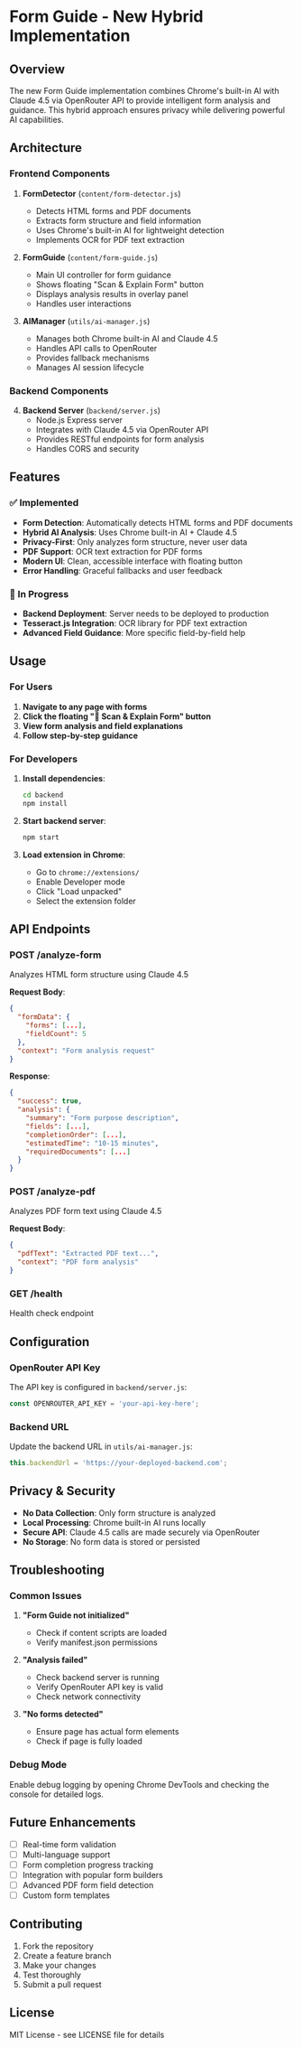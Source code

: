 # Form Guide - New Hybrid Implementation

## Overview

The new Form Guide implementation combines Chrome's built-in AI with Claude 4.5 via OpenRouter API to provide intelligent form analysis and guidance. This hybrid approach ensures privacy while delivering powerful AI capabilities.

## Architecture

### Frontend Components

1. **FormDetector** (`content/form-detector.js`)
   - Detects HTML forms and PDF documents
   - Extracts form structure and field information
   - Uses Chrome's built-in AI for lightweight detection
   - Implements OCR for PDF text extraction

2. **FormGuide** (`content/form-guide.js`)
   - Main UI controller for form guidance
   - Shows floating "Scan & Explain Form" button
   - Displays analysis results in overlay panel
   - Handles user interactions

3. **AIManager** (`utils/ai-manager.js`)
   - Manages both Chrome built-in AI and Claude 4.5
   - Handles API calls to OpenRouter
   - Provides fallback mechanisms
   - Manages AI session lifecycle

### Backend Components

4. **Backend Server** (`backend/server.js`)
   - Node.js Express server
   - Integrates with Claude 4.5 via OpenRouter API
   - Provides RESTful endpoints for form analysis
   - Handles CORS and security

## Features

### ✅ Implemented

- **Form Detection**: Automatically detects HTML forms and PDF documents
- **Hybrid AI Analysis**: Uses Chrome built-in AI + Claude 4.5
- **Privacy-First**: Only analyzes form structure, never user data
- **PDF Support**: OCR text extraction for PDF forms
- **Modern UI**: Clean, accessible interface with floating button
- **Error Handling**: Graceful fallbacks and user feedback

### 🔄 In Progress

- **Backend Deployment**: Server needs to be deployed to production
- **Tesseract.js Integration**: OCR library for PDF text extraction
- **Advanced Field Guidance**: More specific field-by-field help

## Usage

### For Users

1. **Navigate to any page with forms**
2. **Click the floating "🧾 Scan & Explain Form" button**
3. **View form analysis and field explanations**
4. **Follow step-by-step guidance**

### For Developers

1. **Install dependencies**:
   ```bash
   cd backend
   npm install
   ```

2. **Start backend server**:
   ```bash
   npm start
   ```

3. **Load extension in Chrome**:
   - Go to `chrome://extensions/`
   - Enable Developer mode
   - Click "Load unpacked"
   - Select the extension folder

## API Endpoints

### POST /analyze-form
Analyzes HTML form structure using Claude 4.5

**Request Body**:
```json
{
  "formData": {
    "forms": [...],
    "fieldCount": 5
  },
  "context": "Form analysis request"
}
```

**Response**:
```json
{
  "success": true,
  "analysis": {
    "summary": "Form purpose description",
    "fields": [...],
    "completionOrder": [...],
    "estimatedTime": "10-15 minutes",
    "requiredDocuments": [...]
  }
}
```

### POST /analyze-pdf
Analyzes PDF form text using Claude 4.5

**Request Body**:
```json
{
  "pdfText": "Extracted PDF text...",
  "context": "PDF form analysis"
}
```

### GET /health
Health check endpoint

## Configuration

### OpenRouter API Key
The API key is configured in `backend/server.js`:
```javascript
const OPENROUTER_API_KEY = 'your-api-key-here';
```

### Backend URL
Update the backend URL in `utils/ai-manager.js`:
```javascript
this.backendUrl = 'https://your-deployed-backend.com';
```

## Privacy & Security

- **No Data Collection**: Only form structure is analyzed
- **Local Processing**: Chrome built-in AI runs locally
- **Secure API**: Claude 4.5 calls are made securely via OpenRouter
- **No Storage**: No form data is stored or persisted

## Troubleshooting

### Common Issues

1. **"Form Guide not initialized"**
   - Check if content scripts are loaded
   - Verify manifest.json permissions

2. **"Analysis failed"**
   - Check backend server is running
   - Verify OpenRouter API key is valid
   - Check network connectivity

3. **"No forms detected"**
   - Ensure page has actual form elements
   - Check if page is fully loaded

### Debug Mode

Enable debug logging by opening Chrome DevTools and checking the console for detailed logs.

## Future Enhancements

- [ ] Real-time form validation
- [ ] Multi-language support
- [ ] Form completion progress tracking
- [ ] Integration with popular form builders
- [ ] Advanced PDF form field detection
- [ ] Custom form templates

## Contributing

1. Fork the repository
2. Create a feature branch
3. Make your changes
4. Test thoroughly
5. Submit a pull request

## License

MIT License - see LICENSE file for details
